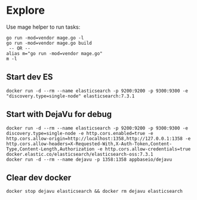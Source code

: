 # Explore

Use mage helper to run tasks:
```
go run -mod=vendor mage.go -l
go run -mod=vendor mage.go build
 -- OR --
alias m="go run -mod=vendor mage.go"
m -l
```


## Start dev ES
```
docker run -d --rm --name elasticsearch -p 9200:9200 -p 9300:9300 -e "discovery.type=single-node" elasticsearch:7.3.1
```

## Start with DejaVu for debug
```
docker run -d --rm --name elasticsearch -p 9200:9200 -p 9300:9300 -e discovery.type=single-node -e http.cors.enabled=true -e http.cors.allow-origin=http://localhost:1358,http://127.0.0.1:1358 -e http.cors.allow-headers=X-Requested-With,X-Auth-Token,Content-Type,Content-Length,Authorization -e http.cors.allow-credentials=true docker.elastic.co/elasticsearch/elasticsearch-oss:7.3.1
docker run -d --rm --name dejavu -p 1358:1358 appbaseio/dejavu
```

## Clear dev docker 
```
docker stop dejavu elasticsearch && docker rm dejavu elasticsearch 
```